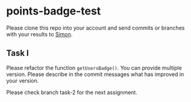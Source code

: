 # points-badge-test

Please clone this repo into your account and send commits or branches with your results to [Simon](s.hansen@digital-h.de).

## Task I 

Please refactor the function `getUsersBadge()`. You can provide multiple version. Please describe in the commit messages
what has improved in your version.

Please check branch task-2 for the next assignment.
